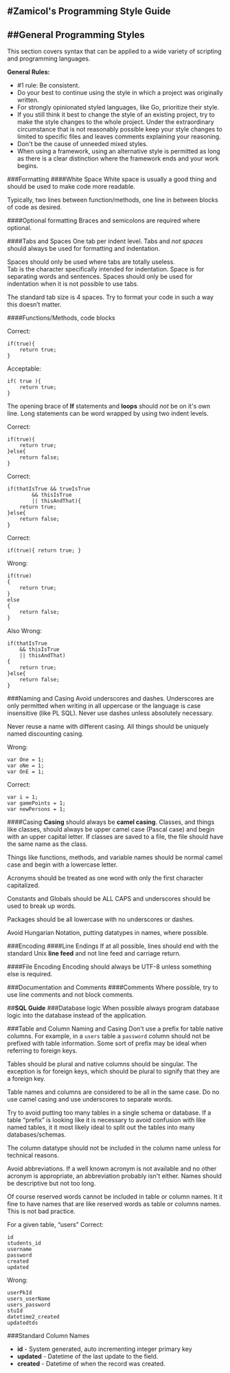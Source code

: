 #**Zamicol's Programming Style Guide**
----------

##**General Programming Styles**
-----------

This section covers syntax that can be applied to a wide variety of scripting and programming languages.

**General Rules:**

- #1 rule: Be consistent.
- Do your best to continue using the style in which a project was originally written. 
- For strongly opinionated styled languages, like Go, prioritize their style.  
- If you still think it best to change the style of an existing project, try to make the style changes to the whole project.  Under the extraordinary circumstance that is not reasonably possible keep your style changes to limited to specific files and leaves comments explaining your reasoning.  
- Don't be the cause of unneeded mixed styles.  
- When using a framework, using an alternative style is permitted as long as there is a clear distinction where the framework ends and your work begins.  



###Formatting
####White Space
White space is usually a good thing and should be used to make code more readable.  

Typically, two lines between function/methods, one line in between blocks of code as desired.  



####Optional formatting
Braces and semicolons are required where optional.  

####Tabs and Spaces
One tab per indent level.  Tabs and *not spaces* should always be used for formatting and indentation.   

Spaces should only be used where tabs are totally useless.  
Tab is the character specifically intended for indentation.  Space is for separating words and sentences.  Spaces should only be used for indentation when it is not possible to use tabs.  

The standard tab size is 4 spaces.  Try to format your code in such a way this doesn’t matter.  

####Functions/Methods, code blocks

Correct:

    if(true){
	    return true;
    }

Acceptable:

    if( true ){
	    return true;
	}

The opening brace of **If** statements and **loops** should *not* be on it's own line.  Long statements can be word wrapped by using two indent levels.  

Correct:

    if(true){
	    return true;
    }else{
	    return false;
    }

Correct:

    if(thatIsTrue && trueIsTrue
			&& thisIsTrue
			|| thisAndThat){
        return true;
    }else{
	    return false;
    }

Correct:

    if(true){ return true; }

Wrong:

    if(true)
    {
	    return true;
    }
    else
    {
	    return false;
    }

Also Wrong:

    if(thatIsTrue 
	    && thisIsTrue
	    || thisAndThat)
    {
        return true;
    }else{
	    return false;
    }


###Naming and Casing
Avoid underscores and dashes.  Underscores are only permitted when writing in all uppercase or the language is case insensitive (like PL SQL). Never use dashes unless absolutely necessary.  

Never reuse a name with different casing. All things should be uniquely named discounting casing.  

Wrong:

    var One = 1;
    var oNe = 1;
    var OnE = 1;

Correct:

    var i = 1;
    var gamePoints = 1;
    var newPersons = 1;

####Casing
**Casing** should always be **camel casing**.  Classes, and things like classes, should always be upper camel case (Pascal case) and begin with an upper capital letter.  If classes are saved to a file, the file should have the same name as the class.

Things like functions, methods, and variable names should be normal camel case and begin with a lowercase letter.  

Acronyms should be treated as one word with only the first character capitalized.  

Constants and Globals should be ALL CAPS and underscores should be used to break up words.  

Packages should be all lowercase with no underscores or dashes.  

Avoid Hungarian Notation, putting datatypes in names, where possible.  

###Encoding
####Line Endings
If at all possible, lines should end with the standard Unix **line feed** and not line feed and carriage return.

####File Encoding
Encoding should always be UTF-8 unless something else is required.  


###Documentation and Comments
####Comments
Where possible, try to use line comments and not block comments.  


##**SQL Guide**
###Database logic
When possible always program database logic into the database instead of the application.  



###Table and Column Naming and Casing
Don't use a prefix for table native columns.  For example, in a `users` table a `password` column should not be prefixed with table information.  Some sort of prefix may be ideal when referring to foreign keys.

Tables should be plural and native columns should be singular.  The exception is for foreign keys, which should be plural to signify that they are a foreign key.  

Table names and columns are considered to be all in the same case.  Do no use camel casing and use underscores to separate words.  

Try to avoid putting too many tables in a single schema or database.  If a table “prefix” is looking like it is necessary to avoid confusion with like named tables, it it most likely ideal to split out the tables into many databases/schemas.  

The column datatype should not be included in the column name unless for technical reasons.    

Avoid abbreviations.  If a well known acronym is not available and no other acronym is appropriate, an abbreviation probably isn't either.  Names should be descriptive but not too long.  

Of course reserved words cannot be included in table or column names.  It it fine to have names that are like reserved words as table or columns names.  This is not bad practice.  

For a given table, “users”
Correct:

    id
    students_id
    username
    password
    created
    updated

Wrong:

    userPkId
    users_userName
    users_password
    stuId
    datetime2_created
    updatedtds


###Standard Column Names
 - **id** - System generated, auto incrementing integer primary key
 - **updated** - Datetime of the last update to the field.   
 - **created** - Datetime of when the record was created.  
 

